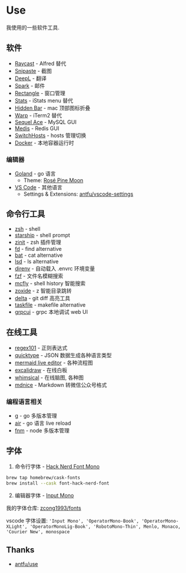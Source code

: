 # Use

我使用的一些软件工具.

## 软件

- [Raycast](https://www.raycast.com) - Alfred 替代
- [Snipaste](https://zh.snipaste.com) - 截图
- [DeepL](https://www.deepl.com) - 翻译
- [Spark](https://sparkmailapp.com) - 邮件
- [Rectangle](https://rectangleapp.com) - 窗口管理
- [Stats](https://github.com/exelban/stats) - iStats menu 替代
- [Hidden Bar](https://github.com/dwarvesf/hidden) - mac 顶部图标折叠
- [Warp](https://www.warp.dev) - iTerm2 替代
- [Sequel Ace](https://github.com/Sequel-Ace/Sequel-Ace) - MySQL GUI
- [Medis](https://github.com/luin/medis) - Redis GUI
- [SwitchHosts](https://github.com/oldj/SwitchHosts) - hosts 管理切换
- [Docker](https://www.docker.com) - 本地容器运行时

### 编辑器

- [Goland](https://www.jetbrains.com/go) - go 语言
  - Theme: [Rosé Pine Moon](https://github.com/jmorjsm/rose-pine-intellij)
- [VS Code](https://code.visualstudio.com) - 其他语言
  - Settings & Extensions: [antfu/vscode-settings](https://github.com/antfu/vscode-settings)

## 命令行工具

- [zsh](https://zsh.org) - shell
- [starship](https://starship.rs) - shell prompt
- [zinit](https://github.com/zdharma-continuum/zinit) - zsh 插件管理
- [fd](https://github.com/sharkdp/fd) - find alternative
- [bat](https://github.com/sharkdp/bat) - cat alternative
- [lsd](https://github.com/Peltoche/lsd) - ls alternative
- [direnv](https://github.com/direnv/direnv) - 自动载入 .envrc 环境变量
- [fzf](https://github.com/junegunn/fzf) - 文件名模糊搜索
- [mcfly](https://github.com/cantino/mcfly) - shell history 智能搜索
- [zoxide](https://github.com/ajeetdsouza/zoxide) - z 智能目录跳转
- [delta](https://github.com/dandavison/delta) - git diff 高亮工具
- [taskfile](https://taskfile.dev) - makefile alternative
- [grpcui](https://github.com/fullstorydev/grpcui) - grpc 本地调试 web UI

## 在线工具

- [regex101](https://regex101.com) - 正则表达式
- [quicktype](https://app.quicktype.io) - JSON 数据生成各种语言类型
- [mermaid live editor](https://mermaid-js.github.io/mermaid-live-editor) - 各种流程图
- [excalidraw](https://excalidraw.com) - 在线白板
- [whimsical](https://whimsical.com) - 在线脑图, 各种图
- [mdnice](https://editor.mdnice.com) - Markdown 转微信公众号格式

### 编程语言相关

- [g](https://github.com/voidint/g) - go 多版本管理
- [air](https://github.com/cosmtrek/air) - go 语言 live reload
- [fnm](https://github.com/Schniz/fnm) - node 多版本管理

## 字体

1. 命令行字体 - [Hack Nerd Font Mono](https://github.com/ryanoasis/nerd-fonts)

```bash
brew tap homebrew/cask-fonts
brew install --cask font-hack-nerd-font
```

2. 编辑器字体 - [Input Mono](https://input.djr.com)

我的字体仓库: [zcong1993/fonts](https://github.com/zcong1993/fonts)

vscode 字体设置: `'Input Mono', 'OperatorMono-Book', 'OperatorMono-XLight', 'OperatorMonoLig-Book', 'RobotoMono-Thin', Menlo, Monaco, 'Courier New', monospace`

## Thanks

- [antfu/use](https://github.com/antfu/use)
